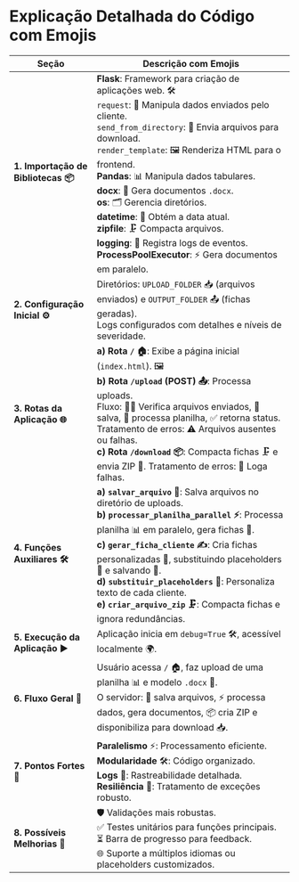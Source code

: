 # Explicação Detalhada do Código com Emojis

| **Seção**                           | **Descrição com Emojis**                                                                                                                                                                                                                                                                                                                                                                                                                                                                                                                                              |
| ----------------------------------- | --------------------------------------------------------------------------------------------------------------------------------------------------------------------------------------------------------------------------------------------------------------------------------------------------------------------------------------------------------------------------------------------------------------------------------------------------------------------------------------------------------------------------------------------------------------------- |
| **1. Importação de Bibliotecas 📦** | **Flask**: Framework para criação de aplicações web. 🛠️ <br> `request`: 📩 Manipula dados enviados pelo cliente. <br> `send_from_directory`: 📂 Envia arquivos para download. <br> `render_template`: 🖼️ Renderiza HTML para o frontend. <br> **Pandas**: 📊 Manipula dados tabulares. <br> **docx**: 📜 Gera documentos `.docx`. <br> **os**: 🗂️ Gerencia diretórios. <br> **datetime**: 📅 Obtém a data atual. <br> **zipfile**: 🗜️ Compacta arquivos. <br> **logging**: 📝 Registra logs de eventos. <br> **ProcessPoolExecutor**: ⚡ Gera documentos em paralelo. |
| **2. Configuração Inicial ⚙️**      | Diretórios: `UPLOAD_FOLDER` 📥 (arquivos enviados) e `OUTPUT_FOLDER` 📤 (fichas geradas). <br> Logs configurados com detalhes e níveis de severidade.                                                                                                                                                                                                                                                                                                                                                                                                                 |
| **3. Rotas da Aplicação 🌐**        | **a) Rota `/` 🏠**: Exibe a página inicial (`index.html`). 🖼️ <br> **b) Rota `/upload` (POST) 📤**: Processa uploads. <br> Fluxo: 🕵️‍♂️ Verifica arquivos enviados, 💾 salva, 🔄 processa planilha, ✅ retorna status. <br> Tratamento de erros: ⚠️ Arquivos ausentes ou falhas. <br> **c) Rota `/download` 📦**: Compacta fichas 🗜️ e envia ZIP 📩. Tratamento de erros: 🚨 Loga falhas.                                                                                                                                                                                |
| **4. Funções Auxiliares 🛠️**        | **a) `salvar_arquivo` 💾**: Salva arquivos no diretório de uploads. <br> **b) `processar_planilha_parallel` ⚡**: Processa planilha 📊 em paralelo, gera fichas 🚀. <br> **c) `gerar_ficha_cliente` ✍️**: Cria fichas personalizadas 📜, substituindo placeholders 🔄 e salvando 💾. <br> **d) `substituir_placeholders` 📝**: Personaliza texto de cada cliente. <br> **e) `criar_arquivo_zip` 🗜️**: Compacta fichas e ignora redundâncias.                                                                                                                          |
| **5. Execução da Aplicação ▶️**     | Aplicação inicia em `debug=True` 🛠️, acessível localmente 🌍.                                                                                                                                                                                                                                                                                                                                                                                                                                                                                                         |
| **6. Fluxo Geral 🔄**               | Usuário acessa `/` 🏠, faz upload de uma planilha 📊 e modelo `.docx` 📜. <br> O servidor: 💾 salva arquivos, ⚡ processa dados, gera documentos, 📦 cria ZIP e disponibiliza para download 📥.                                                                                                                                                                                                                                                                                                                                                                       |
| **7. Pontos Fortes 💪**             | **Paralelismo** ⚡: Processamento eficiente. <br> **Modularidade** 🛠️: Código organizado. <br> **Logs** 📝: Rastreabilidade detalhada. <br> **Resiliência** 🚨: Tratamento de exceções robusto.                                                                                                                                                                                                                                                                                                                                                                       |
| **8. Possíveis Melhorias 🚀**       | 🛡️ Validações mais robustas. <br> ✅ Testes unitários para funções principais. <br> ⏳ Barra de progresso para feedback. <br> 🌐 Suporte a múltiplos idiomas ou placeholders customizados.                                                                                                                                                                                                                                                                                                                                                                            |
